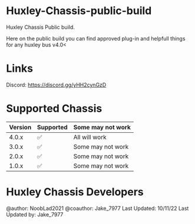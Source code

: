 # Huxley-Chassis-public-build
Huxley Chassis Public build.

Here on the public build you can find approved plug-in and helpfull things for any huxley bus v4.0<

# Links
Discord: https://discord.gg/yHH2cynGzD

# Supported Chassis


| Version | Supported          | Some may not work |
| ------- | ------------------ |-------------------|
| 4.0.x   | :white_check_mark: | All will work     |
| 3.0.x   | :white_check_mark: | Some may not work |
| 2.0.x   | :white_check_mark: | Some may not work |
| 1.0.x   | :white_check_mark: | Some may not work |

# Huxley Chassis Developers
@author: NoobLad2021 
@coauthor: Jake_7977 
Last Updated: 10/11/22 
Last Updated by: Jake_7977
